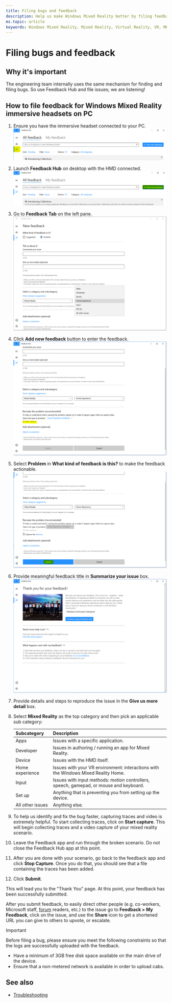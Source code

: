 ```yaml
---
title: Filing bugs and feedback
description: Help us make Windows Mixed Reality better by filing feedback using the correct categories in the Feedback Hub app.
ms.topic: article
keywords: Windows Mixed Reality, Mixed Reality, Virtual Reality, VR, MR, Feedback, Feedback Hub, bugs
---
```




# Filing bugs and feedback

## Why it's important

The engineering team internally uses the same mechanism for finding and filing bugs. So use Feedback Hub and file issues; we are listening!

## How to file feedback for Windows Mixed Reality immersive headsets on PC
1. Ensure you have the immersive headset connected to your PC.![Feedback Tab](images/feedback1.png)
2. Launch **Feedback Hub** on desktop with the HMD connected.![Add new feedback](images/feedback2.png)
3. Go to **Feedback Tab** on the left pane. ![Details and repro steps](images/feedback3.png)
4. Click **Add new feedback** button to enter the feedback.![Start Capture](images/feedback4.png)
5. Select **Problem** in **What kind of feedback is this?** to make the feedback actionable.![Submit](images/feedback5.png)
6. Provide meaningful feedback title in **Summarize your issue** box.![Thank You](images/feedback6.png)
7. Provide details and steps to reproduce the issue in the **Give us more detail** box.
8. Select **Mixed Reality** as the top category and then pick an applicable sub category:

   | Subcategory      | Description                                                                           |
   |------------------|---------------------------------------------------------------------------------------|
   | Apps             | Issues with a specific application.                                                   |
   | Developer        | Issues in authoring / running an app for Mixed Reality.                               |
   | Device           | Issues with the HMD itself.                                                           |
   | Home experience  | Issues with your VR environment: interactions with the Windows Mixed Reality Home.    |
   | Input            | Issues with input methods: motion controllers, speech, gamepad, or mouse and keyboard.|
   | Set up           | Anything that is preventing you from setting up the device.                           |
   | All other issues | Anything else.                                                                        |


9. To help us identify and fix the bug faster, capturing traces and video is extremely helpful. To start collecting traces, click on **Start capture**. This will begin collecting traces and a video capture of your mixed reality scenario.
10. Leave the Feedback app and run through the broken scenario. Do not close the Feedback Hub app at this point.
11. After you are done with your scenario, go back to the feedback app and click **Stop Capture**. Once you do that, you should see that a file containing the traces has been added.
12. Click **Submit**.

This will lead you to the "Thank You" page. At this point, your feedback has been successfully submitted. 

After you submit feedback, to easily direct other people (e.g. co-workers, Microsoft staff, [forum](https://forums.hololens.com/) readers, etc.) to the issue go to **Feedback > My Feedback**, click on the issue, and use the **Share** icon to get a shortened URL you can give to others to upvote, or escalate.

> [!IMPORTANT]
> Before filing a bug, please ensure you meet the following constraints so that the logs are successfully uploaded with the feedback.
>  * Have a minimum of 3GB free disk space available on the main drive of the device.
>  * Ensure that a non-metered network is available in order to upload cabs.


## See also
* [Troubleshooting](troubleshooting-windows-mixed-reality.md)

